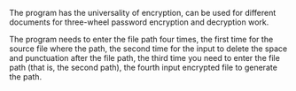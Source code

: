 

The program has the universality of encryption, can be used for different documents for three-wheel password encryption and decryption work.

The program needs to enter the file path four times, the first time for the source file where the path, the second time for the input to delete the space and punctuation after the file path, the third time you need to enter the file path (that is, the second  path), the fourth input encrypted file to generate the path.